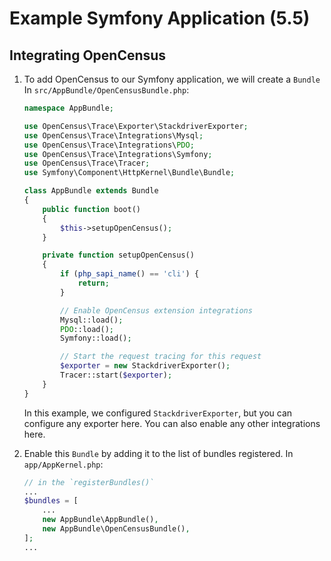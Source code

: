 # Example Symfony Application (5.5)

## Integrating OpenCensus

1. To add OpenCensus to our Symfony application, we will create a `Bundle`
   In `src/AppBundle/OpenCensusBundle.php`:

    ```php
    namespace AppBundle;

    use OpenCensus\Trace\Exporter\StackdriverExporter;
    use OpenCensus\Trace\Integrations\Mysql;
    use OpenCensus\Trace\Integrations\PDO;
    use OpenCensus\Trace\Integrations\Symfony;
    use OpenCensus\Trace\Tracer;
    use Symfony\Component\HttpKernel\Bundle\Bundle;

    class AppBundle extends Bundle
    {
        public function boot()
        {
            $this->setupOpenCensus();
        }

        private function setupOpenCensus()
        {
            if (php_sapi_name() == 'cli') {
                return;
            }

            // Enable OpenCensus extension integrations
            Mysql::load();
            PDO::load();
            Symfony::load();

            // Start the request tracing for this request
            $exporter = new StackdriverExporter();
            Tracer::start($exporter);
        }
    }
    ```

    In this example, we configured `StackdriverExporter`, but you can configure
    any exporter here. You can also enable any other integrations here.

1. Enable this `Bundle` by adding it to the list of bundles registered. In
   `app/AppKernel.php`:

    ```php
    // in the `registerBundles()`
    ...
    $bundles = [
        ...
        new AppBundle\AppBundle(),
        new AppBundle\OpenCensusBundle(),
    ];
    ...
    ```
